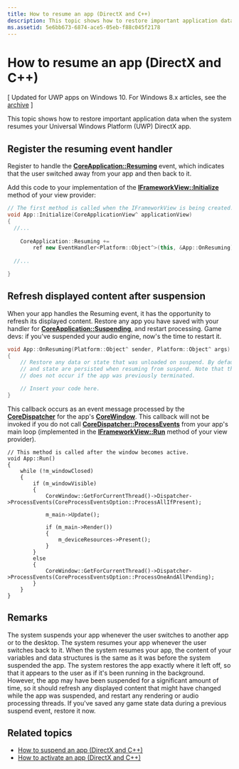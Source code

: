 ```yaml
---
title: How to resume an app (DirectX and C++)
description: This topic shows how to restore important application data when the system resumes your Universal Windows Platform (UWP) DirectX app.
ms.assetid: 5e6bb673-6874-ace5-05eb-f88c045f2178
---
```


# How to resume an app (DirectX and C++)


\[ Updated for UWP apps on Windows 10. For Windows 8.x articles, see the [archive](http://go.microsoft.com/fwlink/p/?linkid=619132) \]

This topic shows how to restore important application data when the system resumes your Universal Windows Platform (UWP) DirectX app.

## Register the resuming event handler


Register to handle the [**CoreApplication::Resuming**](https://msdn.microsoft.com/library/windows/apps/br205859) event, which indicates that the user switched away from your app and then back to it.

Add this code to your implementation of the [**IFrameworkView::Initialize**](https://msdn.microsoft.com/library/windows/apps/hh700495) method of your view provider:

```cpp
// The first method is called when the IFrameworkView is being created.
void App::Initialize(CoreApplicationView^ applicationView)
{
  //...
  
    CoreApplication::Resuming +=
        ref new EventHandler<Platform::Object^>(this, &App::OnResuming);
    
  //...

}
```

## Refresh displayed content after suspension


When your app handles the Resuming event, it has the opportunity to refresh its displayed content. Restore any app you have saved with your handler for [**CoreApplication::Suspending**](https://msdn.microsoft.com/library/windows/apps/br205860), and restart processing. Game devs: if you've suspended your audio engine, now's the time to restart it.

```cpp
void App::OnResuming(Platform::Object^ sender, Platform::Object^ args)
{
    // Restore any data or state that was unloaded on suspend. By default, data
    // and state are persisted when resuming from suspend. Note that this event
    // does not occur if the app was previously terminated.

    // Insert your code here.
}
```

This callback occurs as an event message processed by the [**CoreDispatcher**](https://msdn.microsoft.com/library/windows/apps/br208211) for the app's [**CoreWindow**](https://msdn.microsoft.com/library/windows/apps/br208225). This callback will not be invoked if you do not call [**CoreDispatcher::ProcessEvents**](https://msdn.microsoft.com/library/windows/apps/br208215) from your app's main loop (implemented in the [**IFrameworkView::Run**](https://msdn.microsoft.com/library/windows/apps/hh700505) method of your view provider).

``` syntax
// This method is called after the window becomes active.
void App::Run()
{
    while (!m_windowClosed)
    {
        if (m_windowVisible)
        {
            CoreWindow::GetForCurrentThread()->Dispatcher->ProcessEvents(CoreProcessEventsOption::ProcessAllIfPresent);

            m_main->Update();

            if (m_main->Render())
            {
                m_deviceResources->Present();
            }
        }
        else
        {
            CoreWindow::GetForCurrentThread()->Dispatcher->ProcessEvents(CoreProcessEventsOption::ProcessOneAndAllPending);
        }
    }
}
```

## Remarks


The system suspends your app whenever the user switches to another app or to the desktop. The system resumes your app whenever the user switches back to it. When the system resumes your app, the content of your variables and data structures is the same as it was before the system suspended the app. The system restores the app exactly where it left off, so that it appears to the user as if it's been running in the background. However, the app may have been suspended for a significant amount of time, so it should refresh any displayed content that might have changed while the app was suspended, and restart any rendering or audio processing threads. If you've saved any game state data during a previous suspend event, restore it now.

## Related topics

* [How to suspend an app (DirectX and C++)](how-to-suspend-an-app-directx-and-cpp.md)
* [How to activate an app (DirectX and C++)](how-to-activate-an-app-directx-and-cpp.md)

 

 




